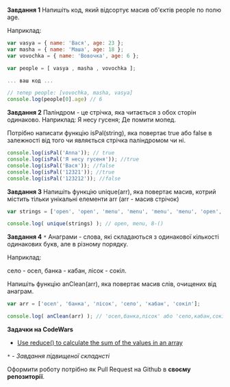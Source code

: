 **Завдання 1**
Напишіть код, який відсортує масив об'єктів people по полю age.

Наприклад:

```javascript
var vasya = { name: 'Вася', age: 23 };
var masha = { name: 'Маша', age: 18 };
var vovochka = { name: 'Вовочка', age: 6 };

var people = [ vasya , masha , vovochka ];

... ваш код ...

// тепер people: [vovochka, masha, vasya]
console.log(people[0].age) // 6
```

**Завдання 2**
Паліндром - це стрічка, яка читається з обох сторін одинаково. Наприклад: Я несу гусеня; Де помити мопед.

Потрібно написати функцію isPal(string), яка повертає true або false в залежності від того чи являється стрічка паліндромом чи ні.

```javascript
console.log(isPal('Anna')); // true
console.log(isPal('Я несу гусеня')­); //true
console.log(isPal('Вася')); //false
console.log(isPal('12321')); //true
console.log(isPal('123212')); //false
```

**Завдання 3**
Напишіть функцію unique(arr), яка повертає масив, котрий містить тільки унікальні елементи arr (arr - масив стрічок)

```javascript
var strings = ['open', 'open', 'menu', 'menu', 'menu', 'menu', 'open', 'open', '8-()' ];

console.log( unique(strings) ); // open, menu, 8-()
```

**Завдання 4** `*`
Анаграми - слова, які складаються з одинакової кількості одинакових букв, але в різному порядку.

Наприклад:

село - осел, банка - кабан, лісок - сокіл.

Напишіть функцію anClean(arr), яка повертає масив слів, очищених від анаграм.

```javascript
var arr = ['осел', 'банка', 'лісок', 'село', 'кабан', 'сокіл'];

console.log( anClean(arr) ); // 'осел,банка,лісок' або 'село,кабан,сокіл'
```

**Задачки на CodeWars**
- [Use reduce() to calculate the sum of the values in an array](https://www.codewars.com/kata/use-reduce-to-calculate-the-sum-of-the-values-in-an-array)

*`*` - Завдання підвищеної складнсті*

Оформити роботу потрібно як Pull Request на Github в **своєму репозиторії**.